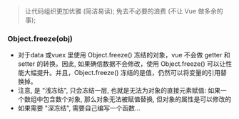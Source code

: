 > 让代码组织更加优雅 (简洁易读); 免去不必要的浪费 (不让 Vue 做多余的事); 

### Object.freeze(obj)  
  - 对于data 或vuex 里使用 Object.freeze() 冻结的对象，vue 不会做 getter 和 setter 的转换。因此, 如果确信数据不会修改，使用 Object.freeze() 可以让性能大幅提升。并且，Object.freeze() 冻结的是值，仍然可以将变量的引用替换掉。
  - 注意, 是 "浅冻结", 只会冻结一层, 也就是无法为对象的直接元素赋值: 如果一个数组中包含数个对象, 那么对象无法被赋值替换, 但对象的属性是可以修改的
  - 如果需要 "深冻结", 需要自己编写一个函数...


